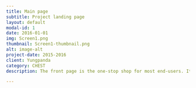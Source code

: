 ```yaml
---
title: Main page
subtitle: Project landing page
layout: default
modal-id: 1
date: 2016-01-01
img: Screen1.png
thumbnail: Screen1-thumbnail.png
alt: image-alt
project-date: 2015-2016
client: Yungpanda
category: CHEST
description: The front page is the one-stop shop for most end-users. It contains all the information about the project in a single glance. No hassle finding the right project or maintaining project curation.

---
```

